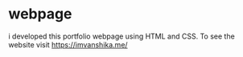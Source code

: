 # webpage
i developed this portfolio webpage using HTML and CSS. To see the website visit https://imvanshika.me/ 
